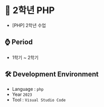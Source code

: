 # 📕 2학년 PHP
- [PHP] 2학년 수업

## ⌚ Period
  - 1학기 ~ 2학기

## 🛠 Development Environment
  - Language : `php` 
  - Year `2023`
  - Tool : `Visual Studio Code`
